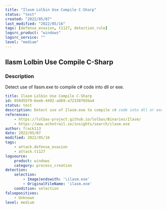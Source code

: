 ```yaml
---
title: "Ilasm Lolbin Use Compile C-Sharp"
status: "test"
created: "2022/05/07"
last_modified: "2022/05/16"
tags: [defense_evasion, t1127, detection_rule]
logsrc_product: "windows"
logsrc_service: ""
level: "medium"
---
```


## Ilasm Lolbin Use Compile C-Sharp

### Description

Detect use of Ilasm.exe to compile c# code into dll or exe.

```yml
title: Ilasm Lolbin Use Compile C-Sharp
id: 850d55f9-6eeb-4492-ad69-a72338f65ba4
status: test
description: Detect use of Ilasm.exe to compile c# code into dll or exe.
references:
    - https://lolbas-project.github.io/lolbas/Binaries/Ilasm/
    - https://www.echotrail.io/insights/search/ilasm.exe
author: frack113
date: 2022/05/07
modified: 2022/05/16
tags:
    - attack.defense_evasion
    - attack.t1127
logsource:
    product: windows
    category: process_creation
detection:
    selection:
        - Image|endswith: '\ilasm.exe'
        - OriginalFileName: 'ilasm.exe'
    condition: selection
falsepositives:
    - Unknown
level: medium

```
